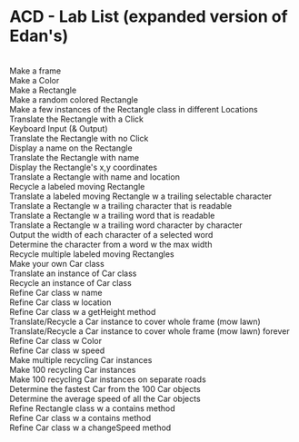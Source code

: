 # ACD - Lab List (expanded version of Edan's)
<br>
Make a frame
<br>
Make a Color
<br>
Make a Rectangle
<br>
Make a random colored Rectangle
<br>
Make a few instances of the Rectangle class in different Locations
<br>
Translate the Rectangle with a Click
<br>
Keyboard Input (& Output)
<br>
Translate the Rectangle with no Click
<br>
Display a name on the Rectangle
<br>
Translate the Rectangle with name
<br>
Display the Rectangle's x,y coordinates
<br>
Translate a Rectangle with name and location
<br>
Recycle a labeled moving Rectangle
<br>
Translate a labeled moving Rectangle w a trailing selectable character
<br>
Translate a Rectangle w a trailing character that is readable
<br>
Translate a Rectangle w a trailing word that is readable
<br>
Translate a Rectangle w a trailing word character by character
<br>
Output the width of each character of a selected word
<br>
Determine the character from a word w the max width
<br>
Recycle multiple labeled moving Rectangles
<br>
Make your own Car class
<br>
Translate an instance of Car class
<br>
Recycle an instance of Car class
<br>
Refine Car class w name
<br>
Refine Car class w location
<br>
Refine Car class w a getHeight method
<br>
Translate/Recycle a Car instance to cover whole frame (mow lawn)
<br>
Translate/Recycle a Car instance to cover whole frame (mow lawn) forever
<br>
Refine Car class w Color 
<br>
Refine Car class w speed 
<br>
Make multiple recycling Car instances
<br>
Make 100 recycling Car instances
<br>
Make 100 recycling Car instances on separate roads
<br>
Determine the fastest Car from the 100 Car objects
<br>
Determine the average speed of all the Car objects
<br>
Refine Rectangle class w a contains method
<br>
Refine Car class w a contains method
<br> 
Refine Car class w a changeSpeed method
